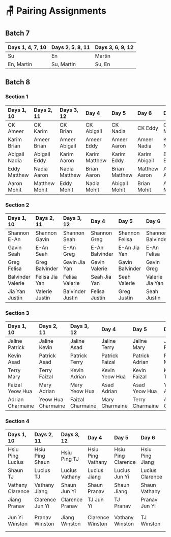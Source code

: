 # 🪑 Pairing Assignments

## Batch 7

| Days 1, 4, 7, 10  | Days 2, 5, 8, 11 | Days 3, 6, 9, 12 |
| :--- | :--- | :--- |
| Su | En | Martin |
| En, Martin | Su, Martin | Su, En |

## Batch 8

### Section 1

| Days 1, 10 | Days 2, 11 | Days 3, 12 | Day 4 | Day 5 | Day 6 | Day 7 | Day 8 | Day 9 |
| :--- | :--- | :--- | :--- | :--- | :--- | :--- | :--- | :--- |
| CK Ameer | CK Karim | CK Brian | CK Abigail | CK Nadia | CK Eddy | CK Matthew | CK Aaron | Ameer Karim |
| Karim Brian | Ameer Brian | Ameer Abigail | Ameer Eddy | Ameer Aaron | Ameer Nadia | Karim Nadia | Ameer Matthew | Brian Nadia |
| Abigail Nadia | Abigail Eddy | Karim Aaron | Karim Matthew | Karim Eddy | Karim Abigail | Brian Eddy | Brian Abigail | Abigail Matthew |
| Eddy Matthew | Nadia Aaron | Nadia Matthew | Brian Aaron | Brian Matthew | Matthew Aaron | Abigail Aaron | Nadia Eddy | Eddy Aaron |
| Aaron Mohit | Matthew Mohit | Eddy Mohit | Nadia Mohit | Abigail Mohit | Brian Mohit | Ameer Mohit | Karim Mohit | CK Mohit |

### Section 2

| Days 1, 10 | Days 2, 11 | Days 3, 12 | Day 4 | Day 5 | Day 6 | Day 7 | Day 8 | Day 9 |
| :--- | :--- | :--- | :--- | :--- | :--- | :--- | :--- | :--- |
| Shannon E-An | Shannon Gavin | Shannon Seah | Shannon Greg | Shannon Felisa | Shannon Balvinder | Shannon Valerie | Shannon Jia Yan | E-An Gavin |
| Gavin Seah | E-An Seah | E-An Greg | E-An Balvinder | E-An Jia Yan | E-An Felisa | Gavin Felisa | E-An Valerie | Seah Felisa |
| Greg Felisa | Greg Balvinder | Gavin Jia Yan | Gavin Valerie | Gavin Balvinder | Gavin Greg | Seah Balvinder | Seah Greg | Greg Valerie |
| Balvinder Valerie | Felisa Jia Yan | Felisa Valerie | Seah Jia Yan | Seah Valerie | Valerie Jia Yan | Greg Jia Yan | Felisa Balvinder | Balvinder Jia Yan |
| Jia Yan Justin | Valerie Justin | Balvinder Justin | Felisa Justin | Greg Justin | Seah Justin | E-An Justin | Gavin Justin | Shannon Justin |

### Section 3

| Days 1, 10 | Days 2, 11 | Days 3, 12 | Day 4 | Day 5 | Day 6 | Day 7 | Day 8 | Day 9 |
| :--- | :--- | :--- | :--- | :--- | :--- | :--- | :--- | :--- |
| Jaline Patrick | Jaline Kevin | Jaline Asad | Jaline Terry | Jaline Mary | Jaline Faizal | Jaline Yeow Hua | Jaline Adrian | Patrick Kevin |
| Kevin Asad | Patrick Asad | Patrick Terry | Patrick Faizal | Patrick Adrian | Patrick Mary | Kevin Mary | Patrick Yeow Hua | Asad Mary |
| Terry Mary | Terry Faizal | Kevin Adrian | Kevin Yeow Hua | Kevin Faizal | Kevin Terry | Asad Faizal | Asad Terry | Terry Yeow Hua |
| Faizal Yeow Hua | Mary Adrian | Mary Yeow Hua | Asad Adrian | Asad Yeow Hua | Yeow Hua Adrian | Terry Adrian | Mary Faizal | Faizal Adrian |
| Adrian Charmaine | Yeow Hua Charmaine | Faizal Charmaine | Mary Charmaine | Terry Charmaine | Asad Charmaine | Patrick Charmaine | Kevin Charmaine | Jaline Charmaine |

### Section 4

| Days 1, 10 | Days 2, 11 | Days 3, 12 | Day 4 | Day 5 | Day 6 | Day 7 | Day 8 | Day 9 |
| :--- | :--- | :--- | :--- | :--- | :--- | :--- | :--- | :--- |
| Hsiu Ping Lucius | Hsiu Ping Shaun | Hsiu Ping TJ | Hsiu Ping Vathany | Hsiu Ping Clarence | Hsiu Ping Jiang | Hsiu Ping Pranav | Hsiu Ping Jun Yi | Lucius Shaun |
| Shaun TJ | Lucius TJ | Lucius Vathany | Lucius Jiang | Lucius Jun Yi | Lucius Clarence | Shaun Clarence | Lucius Pranav | TJ Clarence |
| Vathany Clarence | Vathany Jiang | Shaun Jun Yi | Shaun Pranav | Shaun Jiang | Shaun Vathany | TJ Jiang | TJ Vathany | Vathany Pranav |
| Jiang Pranav | Clarence Jun Yi | Clarence Pranav | TJ Jun Yi | TJ Pranav | Pranav Jun Yi | Vathany Jun Yi | Clarence Jiang | Jiang Jun Yi |
| Jun Yi Winston | Pranav Winston | Jiang Winston | Clarence Winston | Vathany Winston | TJ Winston | Lucius Winston | Shaun Winston | Hsiu Ping Winston |

